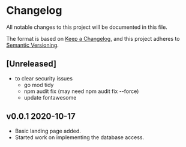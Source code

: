 # Changelog

All notable changes to this project will be documented in this file.

The format is based on [Keep a Changelog](https://keepachangelog.com/en/1.0.0/),
and this project adheres to [Semantic Versioning](https://semver.org/spec/v2.0.0.html).

## [Unreleased]

- to clear security issues
  - go mod tidy
  - npm audit fix (may need npm audit fix --force)
  - update fontawesome

## v0.0.1 2020-10-17

- Basic landing page added.
- Started work on implementing the database access.
